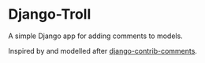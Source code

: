 # Django-Troll

A simple Django app for adding comments to models. 

Inspired by and modelled after [django-contrib-comments](https://github.com/django/django-contrib-comments).